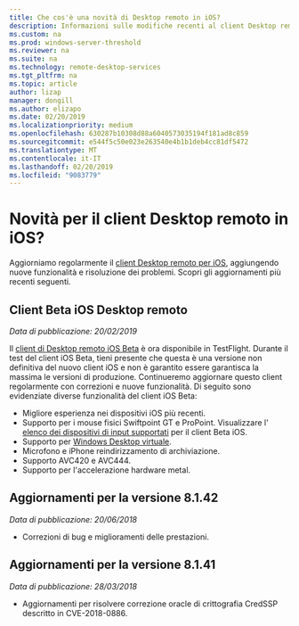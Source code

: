 ```yaml
---
title: Che cos'è una novità di Desktop remoto in iOS?
description: Informazioni sulle modifiche recenti al client Desktop remoto per iOS
ms.custom: na
ms.prod: windows-server-threshold
ms.reviewer: na
ms.suite: na
ms.technology: remote-desktop-services
ms.tgt_pltfrm: na
ms.topic: article
author: lizap
manager: dongill
ms.author: elizapo
ms.date: 02/20/2019
ms.localizationpriority: medium
ms.openlocfilehash: 630287b10308d88a6040573035194f181ad8c859
ms.sourcegitcommit: e544f5c50e023e263540e4b1b1deb4cc81df5472
ms.translationtype: MT
ms.contentlocale: it-IT
ms.lasthandoff: 02/20/2019
ms.locfileid: "9083779"
---
```

# Novità per il client Desktop remoto in iOS?

Aggiorniamo regolarmente il [client Desktop remoto per iOS](remote-desktop-ios.md), aggiungendo nuove funzionalità e risoluzione dei problemi. Scopri gli aggiornamenti più recenti seguenti.

## Client Beta iOS Desktop remoto
*Data di pubblicazione: 20/02/2019*

Il [client di Desktop remoto iOS Beta](remote-desktop-ios.md#download-the-remote-desktop-ios-beta-client) è ora disponibile in TestFlight. Durante il test del client iOS Beta, tieni presente che questa è una versione non definitiva del nuovo client iOS e non è garantito essere garantisca la massima le versioni di produzione. Continueremo aggiornare questo client regolarmente con correzioni e nuove funzionalità. Di seguito sono evidenziate diverse funzionalità del client iOS Beta:

- Migliore esperienza nei dispositivi iOS più recenti.
- Supporto per i mouse fisici Swiftpoint GT e ProPoint. Visualizzare l' [elenco dei dispositivi di input supportati](remote-desktop-ios.md#supported-input-devices) per il client Beta iOS.
- Supporto per [Windows Desktop virtuale](https://aka.ms/wvd).
- Microfono e iPhone reindirizzamento di archiviazione.
- Supporto AVC420 e AVC444.
- Supporto per l'accelerazione hardware metal.

## Aggiornamenti per la versione 8.1.42
*Data di pubblicazione: 20/06/2018*

- Correzioni di bug e miglioramenti delle prestazioni.

## Aggiornamenti per la versione 8.1.41
*Data di pubblicazione: 28/03/2018*

- Aggiornamenti per risolvere correzione oracle di crittografia CredSSP descritto in CVE-2018-0886.
 
